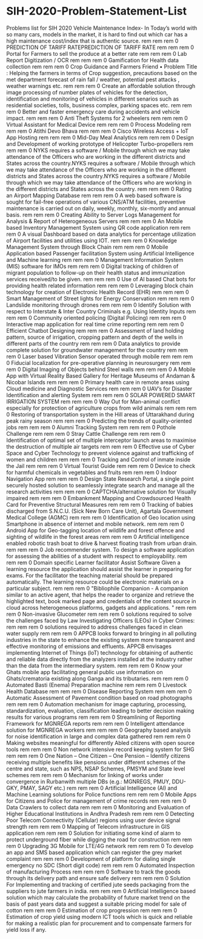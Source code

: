 # SIH-2020-Problem-Statement-List
Problems list for SIH 2020
Vehicle Maintenance Index- In Today’s world with so many cars, models in the market, it is hard to find out which car has a high maintenance cost/index that is authentic source.	rem	rem	rem	0
PREDICTION OF TARIFF RATEPREDICTION OF TARIFF RATE	rem	rem	rem	0
Portal for Farmers to sell the produce at a better rate	rem	rem	rem	0
Lab Report Digitization / OCR	rem	rem	rem	0
Gamification for Health data collection	rem	rem	rem	0
Crop Guidance and Farmers Friend • Problem Title : Helping the farmers in terms of Crop suggestion, precautions based on the met department forecast of rain fall / weather, potential pest attacks , weather warnings etc.	rem	rem	rem	0
Create an affordable solution through image processing of number plates of vehicles for the detection, identification and monitoring of vehicles in different senarios such as residential societies, tolls, business complex, parking spaces etc.	rem	rem	rem	0
Better and faster emergency care during accidents and vehicle impact.	rem	rem	rem	0
Anti Theft Systems for 2 wheelers	rem	rem	rem	0
Virtual Assistant for Medical Device	rem	rem	rem	0
Process Modeling	rem	rem	rem	0
Atithi Devo Bhava	rem	rem	rem	0
Cisco Wireless Access + IoT App Hosting	rem	rem	rem	0
Mid-Day Meal Analytics	rem	rem	rem	0
Design and Development of working prototype of Helicopter Turbo-propellers	rem	rem	rem	0
NYKS requires a software / Mobile through which we may take attendance of the Officers who are working in the different districts and States across the country.NYKS requires a software / Mobile through which we may take attendance of the Officers who are working in the different districts and States across the country.NYKS requires a software / Mobile through which we may take attendance of the Officers who are working in the different districts and States across the country.	rem	rem	rem	0
Rating an Airport Mapping Database	rem	rem	rem	0
A web based software is sought for fail-free operations of various CNS/ATM facilities, preventive maintenance is carried out on daily, weekly, monthly, six-montly and annual basis.	rem	rem	rem	0
Creating Ability to Server Logs Management for Analysis & Report of Heterogeneous Servers	rem	rem	rem	0
An Mobile based Inventory Management System using QR code application	rem	rem	rem	0
A visual Dashboard based on data analytics for percentage utilization of Airport facilities and utilities using IOT.	rem	rem	rem	0
Knowledge Management System through Block Chain	rem	rem	rem	0
Mobile Application based Passenger facilitation System using Artificial Intelligence and Machine learning	rem	rem	rem	0
Management Information System (MIS) software for IMOs	rem	rem	rem	0
Digital tracking of children of migrant population to follow-up on their health status and immunization services received/to be given.	rem	rem	rem	0
Use of Al based Chat bots for providing health related information	rem	rem	rem	0
Leveraging block chain technology for creation of Electronic Health Record (EHR)	rem	rem	rem	0
Smart Management of Street lights for Energy Conservation	rem	rem	rem	0
Landslide monitoring through drones	rem	rem	rem	0
Identify Solution with respect to Interstate & Inter Country Criminals e.g. Using Identity Inputs	rem	rem	rem	0
Community oriented policing (Digital Policing)	rem	rem	rem	0
Interactive map application for real time crime reporting	rem	rem	rem	0
Efficient Chatbot Designing	rem	rem	rem	0
Assessment of land holding pattern, source of irrigation, cropping pattern and depth of the wells in different parts of the country	rem	rem	rem	0
Data analytics to provide complete solution for groundwater management for the country	rem	rem	rem	0
Laser based Vibration Sensor operated through mobile	rem	rem	rem	0
Fiducial localization for pre-operative planning in neurosurgery	rem	rem	rem	0
Digital Imaging of Objects behind Steel walls	rem	rem	rem	0
A Mobile App with Virtual Reality Based Gallery for Heritage Museums of Andaman & Nicobar Islands	rem	rem	rem	0
Primary health care in remote areas using Cloud medicine and Diagnostic Services	rem	rem	rem	0
UAV’s for Disaster Identification and alerting System	rem	rem	rem	0
SOLAR POWERED SMART IRRIGATION SYSTEM	rem	rem	rem	0
Way Out for Man-animal conflict especially for protection of agriculture crops from wild animals	rem	rem	rem	0
Restoring of transportation system in the Hill areas of Uttarakhand during peak rainy season	rem	rem	rem	0
Predicting the trends of quality-oriented jobs	rem	rem	rem	0
Alumni Tracking System	rem	rem	rem	0
Pothole Challenge	rem	rem	rem	0
Stray Cattle Challenge	rem	rem	rem	0
Identification of optimal set of multiple interceptor launch areas to maximise the destruction of multiple air targets	rem	rem	rem	0
Effective use of Cyber Space and Cyber Technology to prevent violence against and trafficking of women and children	rem	rem	rem	0
Tracking and Control of inmate inside the Jail	rem	rem	rem	0
Virtual Tourist Guide	rem	rem	rem	0
Device to check for harmful chemicals in vegetables and fruits	rem	rem	rem	0
Indoor Navigation App	rem	rem	rem	0
Design State Research Portal, a single point securely hosted solution to seamlessly integrate search and manage all the research activities	rem	rem	rem	0
CAPTCHA/alternative solution for Visually impaired	rem	rem	rem	0
Embankment Mapping and Crowdsourced Health Card for Preventive Structural Measures	rem	rem	rem	0
Tracking of babies discharged from S.N.C.U. (Sick New Born Care Unit), Agartala Government Medical College (AGMC)	rem	rem	rem	0
Identification of Geo location using Smartphone in absence of internet and mobile network.	rem	rem	rem	0
Android App for Geo-tagging location of wildlife and forest offence and sighting of wildlife in the forest areas	rem	rem	rem	0
Artificial intelligence enabled robotic trash boat to drive & harvest floating trash from urban drain.	rem	rem	rem	0
Job recommender system. To design a software application for assessing the abilities of a student with respect to employability.	rem	rem	rem	0
Domain specific Learner facilitator Assist Software Given a learning resource the application should assist the learner in preparing for exams. For the facilitator the teaching material should be prepared automatically. The learning resource could be electronic materials on a particular subject.	rem	rem	rem	0
"Bibliophile Companion - A companion similar to an active agent, that helps the reader to organize and retrieve the highlighted text, book marked page and credentials of the content source in cloud across heterogeneous platforms, gadgets and applications. "	rem	rem	rem	0
Non-invasive Glucometer	rem	rem	rem	0
solutions required to solve the challenges faced by Law Investigating Officers (LEOs) in Cyber Crimes:	rem	rem	rem	0
solutions required to address challenges faced in clean water supply	rem	rem	rem	0
APPCB looks forward to bringing in all polluting industries in the state to enhance the existing system more transparent and effective monitoring of emissions and effluents. APPCB envisages implementing Internet of Things (loT) technology for obtaining of authentic and reliable data directly from the analyzers installed at the industry rather than the data from the intermediary system.	rem	rem	rem	0
Know your Ghats mobile app facilitating general public use information on Ghats/crematoria existing along Ganga and its tributaries.	rem	rem	rem	0
Automated Basti (Enema) Preparation machine	rem	rem	rem	0
Livestock Health Database	rem	rem	rem	0
Disease Reporting System	rem	rem	rem	0
Automatic Assessment of Pavement condition based on road photographs	rem	rem	rem	0
Automation mechanism for image capturing, processing, standardization, evaluation, classification leading to better decision making results for various programs	rem	rem	rem	0
Streamlining of Reporting Framework for MGNREGA reports	rem	rem	rem	0
Intelligent attendance solution for MGNREGA workers	rem	rem	rem	0
Geography based analysis for noise identification in large and complex data gathered	rem	rem	rem	0
Making websites meaningful for differently Abled citizens with open source tools	rem	rem	rem	0
Non network intensive record keeping system for SHG	rem	rem	rem	0
One Nation – One Citizen – One Pension – Identify citizens receiving multiple benefits like pensions under different schemes of the centre and state, such as NPS, NSAP Schemes, PMSYM and State level schemes	rem	rem	rem	0
Mechanism for linking of works under convergence in Rurbanwith multiple DBs (e.g.: MGNREGS, PMUY, DDU-GKY, PMAY, SAGY etc.)	rem	rem	rem	0
Artificial Intelligence (Al) and Machine Learning solutions for Police functions	rem	rem	rem	0
Mobile Apps for Citizens and Police for management of crime records	rem	rem	rem	0
Data Crawlers to collect data	rem	rem	rem	0
Monitoring and Evaluation of Higher Educational Institutions in Andhra Pradesh	rem	rem	rem	0
Detecting Poor Telecom Connectivity (Cellular) regions using user device signal strength	rem	rem	rem	0
Mapping of Telecom infrastructure in GIS application	rem	rem	rem	0
Solution for initiating some kind of alarm to protect underground fiber while digging the road for construction	rem	rem	rem	0
Upgrading 3G Mobile for LTE/4G network	rem	rem	rem	0
To develop an app and SMS based application which can register the grey market complaint	rem	rem	rem	0
Development of platform for dialing single emergency no SDC (Short digit code)	rem	rem	rem	0
Automated Inspection of manufacturing Process	rem	rem	rem	0
Software to track the goods through its delivery path and ensure safe delivery	rem	rem	rem	0
Solution For Implementing and tracking of certified jute seeds packaging from the suppliers to jute farmers in india.	rem	rem	rem	0
Artificial Intelligence based solution which may calculate the probability of future market trend on the basis of past years data and suggest a suitable pricing model for sale of cotton	rem	rem	rem	0
Estimation of crop progression	rem	rem	rem	0
Estimation of crop yield using modern ICT tools which is quick and reliable for making a realistic plan for procurement and to compensate farmers for yield loss if any.
